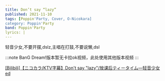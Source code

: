 ```yaml
---
title: Don’t say “lazy”
published: 2021-11-10
tags: [Poppin'Party, Cover, O-Nicokara]
category: Poppin'Party
band: Poppin'Party
lyrics: |
---
```

轻音少女,不要开摆,dslz,主唱在打鼓,不要说懒,dsl

:::note
BanG Dream!版本暂无卡拉ok视频，此处使用其他版本视频
:::
<summary>
    <a href="https://www.bilibili.com/video/BV1sYt6eDECM/">
        [Bilibili]【ニコカラ/KTV字幕】Don't say "lazy"/放课后ティータイム—轻音少女ed
    </a>
</summary>



